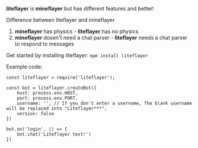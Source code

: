 **liteflayer** is **mineflayer** but has different features and better!

Difference between liteflayer and mineflayer

1. **mineflayer** has physics - **liteflayer** has no physics
2. **mineflayer** dosen't need a chat parser - **liteflayer** needs a chat parser to respond to messages

Get started by installing liteflayer: `npm install liteflayer`

Example code:

```
const liteflayer = require('liteflayer');

const bot = liteflayer.createBot({
	host: process.env.HOST,
	port: process.env.PORT,
	username: '', // If you don't enter a username, The blank username will be replaced into "Liteflayer***".
	version: false
})

bot.on('login', () => {
	bot.chat('Liteflayer test!')
})
```
